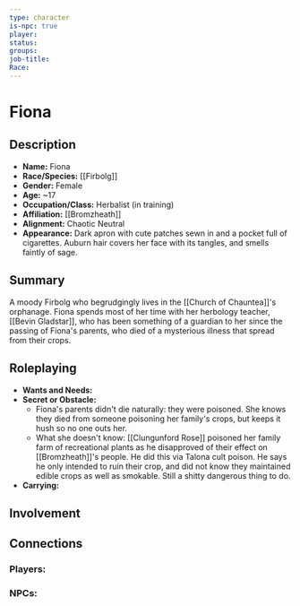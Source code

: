 ```yaml
---
type: character
is-npc: true
player: 
status: 
groups: 
job-title: 
Race:
---
```

# Fiona

## Description
- **Name:** Fiona
- **Race/Species:** [[Firbolg]]
- **Gender:** Female
- **Age:** ~17
- **Occupation/Class:** Herbalist (in training)
- **Affiliation:** [[Bromzheath]]
- **Alignment:** Chaotic Neutral
- **Appearance:** Dark apron with cute patches sewn in and a pocket full of cigarettes. Auburn hair covers her face with its tangles, and smells faintly of sage.

## Summary

A moody Firbolg who begrudgingly lives in the [[Church of Chauntea]]'s orphanage. Fiona spends most of her time with her herbology teacher, [[Bevin Gladstar]], who has been something of a guardian to her since the passing of Fiona's parents, who died of a mysterious illness that spread from their crops.


## Roleplaying
 - **Wants and Needs:** 
 - **Secret or Obstacle:**
	 - Fiona's parents didn't die naturally: they were poisoned. She knows they died from someone poisoning her family's crops, but keeps it hush so no one outs her.
	 - What she doesn't know: [[Clungunford Rose]] poisoned her family farm of recreational plants as he disapproved of their effect on [[Bromzheath]]'s people. He did this via Talona cult poison. He says he only intended to ruin their crop, and did not know they maintained edible crops as well as smokable. Still a shitty dangerous thing to do.
 - **Carrying:**


## Involvement


## Connections


### Players:


### NPCs:


